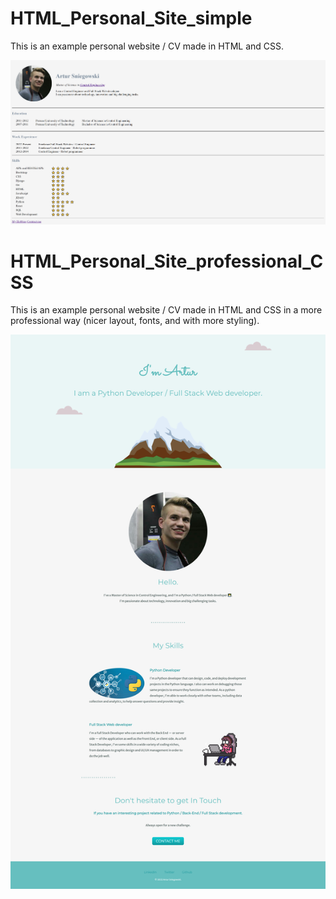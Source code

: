 # HTML_Personal_Site_simple
This is an example personal website / CV made in HTML and CSS.

![Screenshot](HTML_Personal_Site_simple.png)

# HTML_Personal_Site_professional_CSS
This is an example personal website / CV made in HTML and CSS in a more professional way (nicer layout, fonts, and with more styling).

![Screenshot](HTML_Personal_Site_professional_CSS.png)
